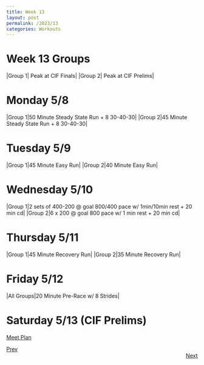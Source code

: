 ```yaml
---
title: Week 13
layout: post
permalink: /2023/13
categories: Workouts
---
```



# Week 13 Groups

|Group 1| Peak at CIF Finals|
|Group 2| Peak at CIF Prelims|

# Monday 5/8

|Group 1|50 Minute Steady State Run + 8 30-40-30|
|Group 2|45 Minute Steady State Run + 8 30-40-30| 

# Tuesday 5/9

|Group 1|45 Minute Easy Run|
|Group 2|40 Minute Easy Run| 

# Wednesday 5/10 

|Group 1|2 sets of 400-200 @ goal 800/400 pace w/ 1min/10min rest + 20 min cd|
|Group 2|6 x 200 @ goal 800 pace w/ 1 min rest + 20 min cd|

# Thursday 5/11

|Group 1|45 Minute Recovery Run| 
|Group 2|35 Minute Recovery Run|

# Friday 5/12 

|All Groups|20 Minute Pre-Race w/ 8 Strides|

# Saturday 5/13 (CIF Prelims)

[Meet Plan]({{site.baseurl}}/2023/CIFP)

<div style="text-align: left"> <a href="{{site.baseurl}}/2023/12">Prev</a></div> 
<div style="text-align: right"> <a href="{{site.baseurl}}/2023/14">Next</a></div>